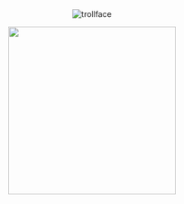 ## 

<p align="center">
  <img src="https://komarev.com/ghpvc/?username=usslh&label=trollface&color=c8c3bd" alt="trollface" />
</p>


<p align="center">
  <img src="(https://github.com/user-attachments/assets/8fd794b3-9c50-471f-a292-d08f8f56770b)" width="300"/>
</p>



